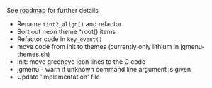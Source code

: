 See [roadmap](https://jgmenu.github.io/roadmap.html) for further details

- Rename `tint2_align()` and refactor
- Sort out neon theme ^root() items
- Refactor code in `key_event()`
- move code from init to themes (currently only lithium in jgmenu-themes.sh)
- init: move greeneye icon lines to the C code
- jgmenu - warn if unknown command line argument is given
- Update 'implementation' file

